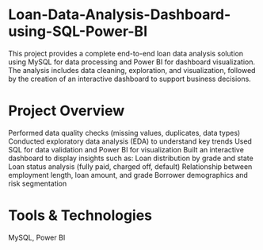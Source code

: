 # Loan-Data-Analysis-Dashboard-using-SQL-Power-BI
This project provides a complete end-to-end loan data analysis solution using MySQL for data processing and Power BI for dashboard visualization.
The analysis includes data cleaning, exploration, and visualization, followed by the creation of an interactive dashboard to support business decisions.

# Project Overview

Performed data quality checks (missing values, duplicates, data types)
Conducted exploratory data analysis (EDA) to understand key trends
Used SQL for data validation and Power BI for visualization
Built an interactive dashboard to display insights such as:
Loan distribution by grade and state
Loan status analysis (fully paid, charged off, default)
Relationship between employment length, loan amount, and grade
Borrower demographics and risk segmentation

# Tools & Technologies
MySQL, Power BI
